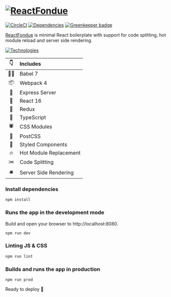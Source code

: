 # [![ReactFondue](https://svgshare.com/i/BAq.svg)](https://www.reactfondue.co/)
 [![CircleCI](https://circleci.com/gh/luangjokaj/react-fondue/tree/master.svg?style=svg)](https://circleci.com/gh/luangjokaj/react-fondue/tree/master) [![Dependencies](https://david-dm.org/luangjokaj/react-fondue/status.svg)](https://david-dm.org/luangjokaj/react-fondue) [![Greenkeeper badge](https://badges.greenkeeper.io/luangjokaj/react-fondue.svg)](https://greenkeeper.io/)

[ReactFondue](https://www.reactfondue.co/) is minimal React boilerplate with support for code splitting, hot module reload and server side rendering.

[![Technologies](https://react-fondue.s3-eu-west-1.amazonaws.com/utlities/tech-stack.svg)](https://www.reactfondue.co/)

|👇|Includes|
|:-:|:---|
|🧙‍♂️| Babel 7|
|📦| Webpack 4|
|🤖| Express Server|
|🚀| React 16|
|🎒| Redux|
|🌈| TypeScript|
|🕷| CSS Modules|
|🎨| PostCSS|
|💅| Styled Components|
|🔥| Hot Module Replacement|
|✂️| Code Splitting|
|🛎| Server Side Rendering|

### Install dependencies
```
npm install
```

### Runs the app in the development mode
Build and open your browser to http://localhost:8080.
```
npm run dev
```

### Linting JS & CSS
```
npm run lint
```

### Builds and runs the app in production
```
npm run prod
```

Ready to deploy 🚀
